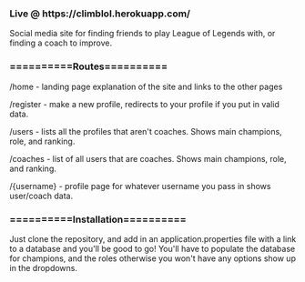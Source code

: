 <h3>Live @ https://climblol.herokuapp.com/</h3>

Social media site for finding friends to play League of Legends with, or finding a coach to improve.

<h3>==========Routes==========</h3>
<p> /home - landing page explanation of the site and links to the other pages</p>
<p> /register - make a new profile, redirects to your profile if you put in valid data.</p>
<p> /users - lists all the profiles that aren't coaches. Shows main champions, role, and ranking.</p>
<p> /coaches - list of all users that are coaches. Shows main champions, role, and ranking.</p>
<p> /{username} - profile page for whatever username you pass in shows user/coach data. </p>

<h3>==========Installation==========</h3>
<p>Just clone the repository, and add in an application.properties file with a link to a database and you'll be good to go! You'll have to populate the database for champions, and the roles otherwise you won't have any options show up in the dropdowns.</p>
